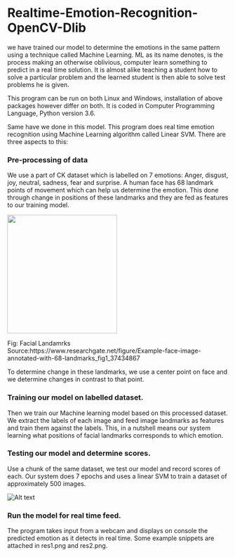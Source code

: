 # Realtime-Emotion-Recognition-OpenCV-Dlib
we have trained our model to determine the emotions in the same pattern using a technique called Machine Learning. ML as its name denotes, is the process making an otherwise oblivious, computer learn something to predict in a real time solution. It is almost alike teaching a student how to solve a particular problem and the learned student is then able to solve test problems he is given.

This program can be run on both Linux and Windows, installation of above packages however differ on both. It is coded in Computer Programming Language, Python version 3.6. 

Same have we done in this model. This program does real time emotion recognition using Machine Learning algorithm called Linear SVM. There are three aspects to this:

### Pre-processing of data
We use a part of CK dataset which is labelled on 7 emotions: Anger, disgust, joy, neutral, sadness, fear and surprise. 
A human face has 68 landmark points of movement which can help us determine the emotion. This done through change in positions of these landmarks and they are fed as features to our training model. 

<p align="left">
  <img src="https://www.researchgate.net/profile/Sebastien_Marcel/publication/37434867/figure/fig1/AS:309878666088448@1450892239254/Example-face-image-annotated-with-68-landmarks.png" width="250" height="270"/>
</p>
Fig: Facial Landamrks
Source:https://www.researchgate.net/figure/Example-face-image-annotated-with-68-landmarks_fig1_37434867

To determine change in these landmarks, we use a center point on face and we determine changes in contrast to that point. 

### Training our model on labelled dataset.
Then we train our Machine learning model based on this processed dataset. We extract the labels of each image and feed image landmarks as features and train them against the labels. This, in a nutshell means our system learning what positions of facial landmarks corresponds to which emotion.

### Testing our model and determine scores. 
Use a chunk of the same dataset, we test our model and record scores of each. Our system does 7 epochs and uses a linear SVM to train a dataset of approximately 500 images. 

![Alt text](https://drive.google.com/uc?id=1bmLG9BtfHjxkyOXG3El_-GU0vFlRHZJ-)

### Run the model for real time feed. 
The program takes input from a webcam and displays on console the predicted emotion as it detects in real time. Some example snippets are attached in res1.png and res2.png. 
